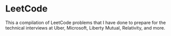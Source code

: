 # LeetCode

This a compilation of LeetCode problems that I have done to prepare for the technical interviews at Uber, Microsoft, Liberty Mutual, Relativity, and more.
